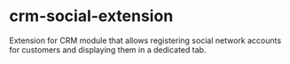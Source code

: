 # crm-social-extension
Extension for CRM module that allows registering social network accounts for customers and displaying them in a dedicated tab.
